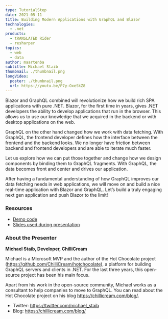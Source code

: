 ```yaml
---
type: TutorialStep
date: 2021-05-11
title: Building Modern Applications with GraphQL and Blazor
technologies:
  - .net
products:
  - tRANSLATED Rider
  - resharper
topics:
  - web
  - data
author: maartenba
subtitle: Michael Staib
thumbnail: ./thumbnail.png
longVideo:
  poster: ./thumbnail.png
  url: https://youtu.be/P7y-OxeSkZ8
---
```


Blazor and GraphQL combined will revolutionize how we build rich SPA applications with pure .NET. Blazor, for the first time in years, gives .NET developers the ability to develop applications that run in the browser. This allows us to use our knowledge that we acquired in the backend or with desktop applications on the web.

GraphQL on the other hand changed how we work with data fetching. With GraphQL, the frontend developer defines how the interface between the frontend and the backend looks. We no longer have friction between backend and frontend developers and are able to iterate much faster.

Let us explore how we can put those together and change how we design components by binding them to GraphQL fragments. With GraphQL, the data becomes front and center and drives our application.

After having a fundamental understanding of how GraphQL improves our data fetching needs in web applications, we will move on and build a nice real-time application with Blazor and GraphQL. Let’s build a truly engaging next gen application and push Blazor to the limit!

### Resources

* [Demo code](https://github.com/michaelstaib/PublicSpeaking/tree/master/jetbrains_net_days_2021)
* [Slides used during presentation](https://slides.com/michaelingmarstaib/developer-week-building-modern-applications-with-graphql-and-blazor)

### About the Presenter

**Michael Staib, Developer, ChilliCream**

Michael is a Microsoft MVP and the author of the Hot Chocolate project (https://github.com/ChilliCream/hotchocolate), a platform for building GraphQL servers and clients in .NET. For the last three years, this open-source project has been his main focus.

Apart from his work in the open-source community, Michael works as a consultant to help companies to move to GraphQL. You can read about the Hot Chocolate project on his blog https://chillicream.com/blog/.

* Twitter: https://twitter.com/michael_staib
* Blog: https://chillicream.com/blog/